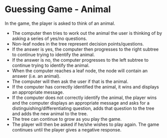 # Guessing Game - Animal

In the game, the player is asked to think of an animal.
- The computer then tries to work out the animal the user is thinking of by asking a series of yes/no questions.
- Non-leaf nodes in the tree represent decision points/questions.
- If the answer is yes, the computer then progresses to the right subtree to continue trying to identify the animal.
- If the answer is no, the computer progresses to the left subtree to continue trying to identify the animal.
- When the computer reaches a leaf node, the node will contain an answer (i.e. an animal).
- The computer will then ask the user if that is the animal.
- If the computer has correctly identified the animal, it wins and displays an appropriate message.
- If the computer does not correctly identify the animal, the player wins and the computer displays an appropriate message and asks for a distinguishing/differentiating question, adds that question to the tree and adds the new animal to the tree.
- The tree can continue to grow as you play the game.
- The player will then be asked if he/she wishes to play again. The game continues until the player gives a negative response.